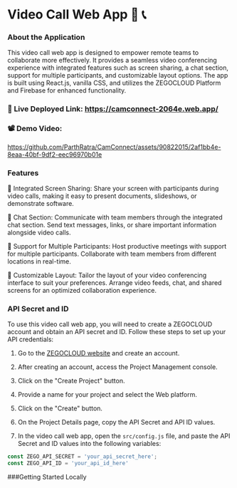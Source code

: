# Video Call Web App 🎥 📞

### About the Application

This video call web app is designed to empower remote teams to collaborate more effectively. It provides a seamless video conferencing experience with integrated features such as screen sharing, a chat section, support for multiple participants, and customizable layout options. The app is built using React.js, vanilla CSS, and utilizes the ZEGOCLOUD Platform and Firebase for enhanced functionality.



 ### 🚀 Live Deployed Link: https://camconnect-2064e.web.app/


 ### 📽️ Demo Video: 

https://github.com/ParthRatra/CamConnect/assets/90822015/2af1bb4e-8eaa-40bf-9df2-eec96970b01e



### Features

🔗 Integrated Screen Sharing: Share your screen with participants during video calls, making it easy to present documents, slideshows, or demonstrate software.

💬 Chat Section: Communicate with team members through the integrated chat section. Send text messages, links, or share important information alongside video calls.

👥 Support for Multiple Participants: Host productive meetings with support for multiple participants. Collaborate with team members from different locations in real-time.

🎨 Customizable Layout: Tailor the layout of your video conferencing interface to suit your preferences. Arrange video feeds, chat, and shared screens for an optimized collaboration experience.



### API Secret and ID

To use this video call web app, you will need to create a ZEGOCLOUD account and obtain an API secret and ID. Follow these steps to set up your API credentials:

1. Go to the [ZEGOCLOUD website](https://www.zegocloud.com/) and create an account.

2. After creating an account, access the Project Management console.

3. Click on the "Create Project" button.

4. Provide a name for your project and select the Web platform.

5. Click on the "Create" button.

6. On the Project Details page, copy the API Secret and API ID values.

7. In the video call web app, open the `src/config.js` file, and paste the API Secret and ID values into the following variables:

```javascript
const ZEGO_API_SECRET = 'your_api_secret_here';
const ZEGO_API_ID = 'your_api_id_here'
```


###Getting Started Locally
